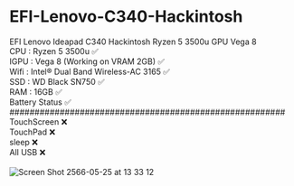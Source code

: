 # EFI-Lenovo-C340-Hackintosh
EFI Lenovo Ideapad C340 Hackintosh Ryzen 5 3500u GPU Vega 8\
CPU : Ryzen 5 3500u ✅\
IGPU : Vega 8 (Working on VRAM 2GB) ✅\
Wifi : Intel® Dual Band Wireless-AC 3165 ✅\
SSD : WD Black SN750 ✅\
RAM : 16GB ✅\
Battery Status ✅\
#######################################################\
TouchScreen ❌\
TouchPad ❌\
sleep ❌\
All USB ❌\
\
![Screen Shot 2566-05-25 at 13 33 12](https://github.com/pondsmile/EFI-Lenovo-C340-Hackintosh/assets/23144335/0b850ca3-9263-4a3a-88a4-4d757c08382b)

